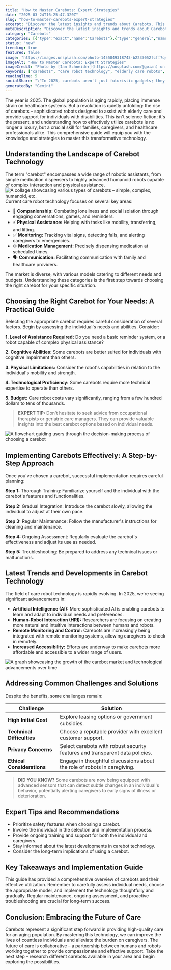 ```yaml
---
title: "How to Master Carebots: Expert Strategies"
date: "2025-03-24T16:25:47.320Z"
slug: "how-to-master-carebots-expert-strategies"
excerpt: "Discover the latest insights and trends about Carebots. This comprehensive guide covers everything you need to know about Carebots in 2025."
metaDescription: "Discover the latest insights and trends about Carebots. This comprehensive guide covers everything you need to know about Carebots in 2025."
category: "Carebots"
categories: [{"type":"exact","name":"Carebots"},{"type":"general","name":"Robotics"},{"type":"medium","name":"AI Development"},{"type":"specific","name":"Machine Learning"},{"type":"niche","name":"Reinforcement Learning"}]
status: "new"
trending: true
featured: false
image: "https://images.unsplash.com/photo-1455849318743-b2233052fcff?q=85&w=1200&fit=max&fm=webp&auto=compress"
imageAlt: "How to Master Carebots: Expert Strategies"
imageCredit: "Photo by [Ian Schneider](https://unsplash.com/@goian) on Unsplash"
keywords: ["carebots", "care robot technology", "elderly care robots", "robotic care assistants", "best care robots for elderly", "buy care robots", "care robot cost", "future of care robots", "care robot benefits", "assistive care robots for home"]
readingTime: 5
socialShare: "\"In 2025, carebots aren't just futuristic gadgets; they're transforming elderly care, offering companionship, assistance, and peace of mind.  Mastering this technology is key to navigating the future of care.\""
generatedBy: "Gemini"
---
```




The year is 2025.  The global population is aging rapidly, placing immense strain on healthcare systems.  But a revolution is quietly unfolding: the rise of carebots – sophisticated robots designed to assist with elderly care and provide support for individuals with disabilities.  This isn't science fiction; it's the present, and understanding how to effectively utilize carebots is no longer a luxury, but a crucial skill for families, caregivers, and healthcare professionals alike. This comprehensive guide will equip you with the knowledge and strategies to master this transformative technology.

## Understanding the Landscape of Carebot Technology

The term "carebot" encompasses a wide range of robotic assistants, from simple medication dispensers to highly advanced humanoid robots capable of complex interaction and physical assistance.  ![A collage showcasing various types of carebots – simple, complex, humanoid, etc.](https://images.unsplash.com/photo-1451187580459-43490279c0fa?q=85&w=1200&fit=max&fm=webp&auto=compress)  Current care robot technology focuses on several key areas:

* 🔑 **Companionship:** Combating loneliness and social isolation through engaging conversations, games, and reminders.
* ⚡ **Physical Assistance:** Helping with tasks like mobility, transferring, and lifting.
* ✅ **Monitoring:**  Tracking vital signs, detecting falls, and alerting caregivers to emergencies.
* ⚙️ **Medication Management:**  Precisely dispensing medication at scheduled times.
* 🗣️ **Communication:** Facilitating communication with family and healthcare providers.

The market is diverse, with various models catering to different needs and budgets.  Understanding these categories is the first step towards choosing the right carebot for your specific situation.

## Choosing the Right Carebot for Your Needs: A Practical Guide

Selecting the appropriate carebot requires careful consideration of several factors.  Begin by assessing the individual's needs and abilities.  Consider:

**1. Level of Assistance Required:**  Do you need a basic reminder system, or a robot capable of complex physical assistance?

**2. Cognitive Abilities:**  Some carebots are better suited for individuals with cognitive impairment than others.

**3. Physical Limitations:**  Consider the robot's capabilities in relation to the individual's mobility and strength.

**4. Technological Proficiency:**  Some carebots require more technical expertise to operate than others.

**5. Budget:**  Care robot costs vary significantly, ranging from a few hundred dollars to tens of thousands.

> **EXPERT TIP:**  Don't hesitate to seek advice from occupational therapists or geriatric care managers. They can provide valuable insights into the best carebot options based on individual needs.

![A flowchart guiding users through the decision-making process of choosing a carebot](https://images.unsplash.com/photo-1484417894907-623942c8ee29?q=85&w=1200&fit=max&fm=webp&auto=compress)

##  Implementing Carebots Effectively: A Step-by-Step Approach

Once you've chosen a carebot, successful implementation requires careful planning:

**Step 1:**  Thorough Training:  Familiarize yourself and the individual with the carebot's features and functionalities.

**Step 2:** Gradual Integration: Introduce the carebot slowly, allowing the individual to adjust at their own pace.

**Step 3:**  Regular Maintenance: Follow the manufacturer's instructions for cleaning and maintenance.

**Step 4:**  Ongoing Assessment:  Regularly evaluate the carebot's effectiveness and adjust its use as needed.

**Step 5:**  Troubleshooting: Be prepared to address any technical issues or malfunctions.

## Latest Trends and Developments in Carebot Technology

The field of care robot technology is rapidly evolving.  In 2025, we're seeing significant advancements in:

* **Artificial Intelligence (AI):**  More sophisticated AI is enabling carebots to learn and adapt to individual needs and preferences.
* **Human-Robot Interaction (HRI):**  Researchers are focusing on creating more natural and intuitive interactions between humans and robots.
* **Remote Monitoring and Control:**  Carebots are increasingly being integrated with remote monitoring systems, allowing caregivers to check in remotely.
* **Increased Accessibility:**  Efforts are underway to make carebots more affordable and accessible to a wider range of users.

![A graph showcasing the growth of the carebot market and technological advancements over time](https://images.unsplash.com/photo-1517976487492-5750f3195933?q=85&w=1200&fit=max&fm=webp&auto=compress)

##  Addressing Common Challenges and Solutions

Despite the benefits, some challenges remain:

| **Challenge** | **Solution** |
|---|---|
| **High Initial Cost** | Explore leasing options or government subsidies. |
| **Technical Difficulties** |  Choose a reputable provider with excellent customer support. |
| **Privacy Concerns** |  Select carebots with robust security features and transparent data policies. |
| **Ethical Considerations** |  Engage in thoughtful discussions about the role of robots in caregiving. |

> **DID YOU KNOW?**  Some carebots are now being equipped with advanced sensors that can detect subtle changes in an individual's behavior, potentially alerting caregivers to early signs of illness or deterioration.

## Expert Tips and Recommendations

*  Prioritize safety features when choosing a carebot.
*  Involve the individual in the selection and implementation process.
*  Provide ongoing training and support for both the individual and caregivers.
*  Stay informed about the latest developments in carebot technology.
*  Consider the long-term implications of using a carebot.

## Key Takeaways and Implementation Guide

This guide has provided a comprehensive overview of carebots and their effective utilization. Remember to carefully assess individual needs, choose the appropriate model, and implement the technology thoughtfully and gradually.  Regular maintenance, ongoing assessment, and proactive troubleshooting are crucial for long-term success.

## Conclusion: Embracing the Future of Care

Carebots represent a significant step forward in providing high-quality care for an aging population. By mastering this technology, we can improve the lives of countless individuals and alleviate the burden on caregivers.  The future of care is collaborative – a partnership between humans and robots working together to provide compassionate and effective support.  Take the next step – research different carebots available in your area and begin exploring the possibilities.



